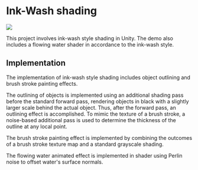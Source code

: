 # Ink-Wash shading

![](imgs/ink_wash.gif)

This project involves ink-wash style shading in Unity. The demo also includes a flowing water shader in accordance to the ink-wash style.

## Implementation

The implementation of ink-wash style shading includes object outlining and brush stroke painting effects.

The outlining of objects is implemented using an additional shading pass before the standard forward pass, rendering objects in black with a slightly larger scale behind the actual object. Thus, after the forward pass, an outlining effect is accomplished. To mimic the texture of a brush stroke, a noise-based additional pass is used to determine the thickness of the outline at any local point.

The brush stroke painting effect is implemented by combining the outcomes of a brush stroke texture map and a standard grayscale shading.

The flowing water animated effect is implemented in shader using Perlin noise to offset water's surface normals.
